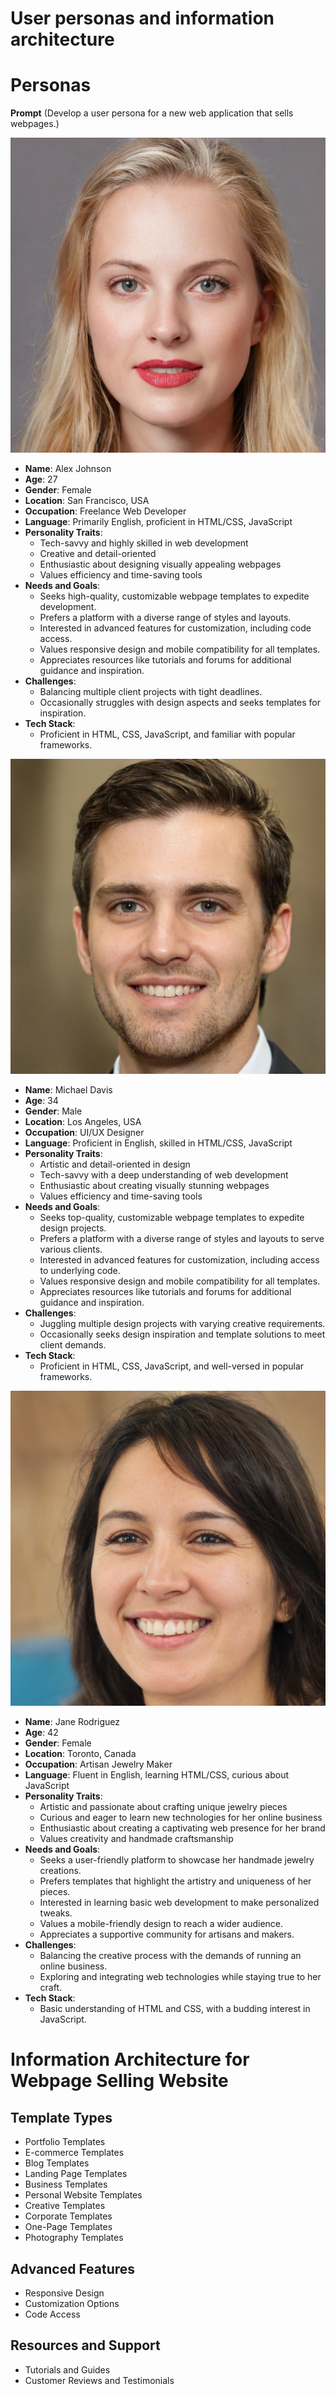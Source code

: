 # User personas and information architecture 

# Personas

 **Prompt** 
(Develop a user persona for a new web application that sells webpages.)

![First Persona](https://github.com/stipe-jurkovic/HCL-2023-24-Jurkovic/blob/main/misc/AIphotos/thispersondoesnotexist.jpg)

- **Name**: Alex Johnson
- **Age**: 27
- **Gender**: Female
- **Location**: San Francisco, USA
- **Occupation**: Freelance Web Developer
- **Language**: Primarily English, proficient in HTML/CSS, JavaScript
- **Personality Traits**:
  - Tech-savvy and highly skilled in web development
  - Creative and detail-oriented
  - Enthusiastic about designing visually appealing webpages
  - Values efficiency and time-saving tools
- **Needs and Goals**:
  - Seeks high-quality, customizable webpage templates to expedite development.
  - Prefers a platform with a diverse range of styles and layouts.
  - Interested in advanced features for customization, including code access.
  - Values responsive design and mobile compatibility for all templates.
  - Appreciates resources like tutorials and forums for additional guidance and inspiration.
- **Challenges**:
  - Balancing multiple client projects with tight deadlines.
  - Occasionally struggles with design aspects and seeks templates for inspiration.
- **Tech Stack**:
  - Proficient in HTML, CSS, JavaScript, and familiar with popular frameworks.

![Second Persona](https://github.com/stipe-jurkovic/HCL-2023-24-Jurkovic/blob/main/misc/AIphotos/thispersondoesnotexist1.jpg)

- **Name**: Michael Davis
- **Age**: 34
- **Gender**: Male
- **Location**: Los Angeles, USA
- **Occupation**: UI/UX Designer
- **Language**: Proficient in English, skilled in HTML/CSS, JavaScript
- **Personality Traits**:
  - Artistic and detail-oriented in design
  - Tech-savvy with a deep understanding of web development
  - Enthusiastic about creating visually stunning webpages
  - Values efficiency and time-saving tools
- **Needs and Goals**:
  - Seeks top-quality, customizable webpage templates to expedite design projects.
  - Prefers a platform with a diverse range of styles and layouts to serve various clients.
  - Interested in advanced features for customization, including access to underlying code.
  - Values responsive design and mobile compatibility for all templates.
  - Appreciates resources like tutorials and forums for additional guidance and inspiration.
- **Challenges**:
  - Juggling multiple design projects with varying creative requirements.
  - Occasionally seeks design inspiration and template solutions to meet client demands.
- **Tech Stack**:
  - Proficient in HTML, CSS, JavaScript, and well-versed in popular frameworks.

![Third Persona](https://github.com/stipe-jurkovic/HCL-2023-24-Jurkovic/blob/main/misc/AIphotos/thispersondoesnotexist2.jpg)

- **Name**: Jane Rodriguez
- **Age**: 42
- **Gender**: Female
- **Location**: Toronto, Canada
- **Occupation**: Artisan Jewelry Maker
- **Language**: Fluent in English, learning HTML/CSS, curious about JavaScript
- **Personality Traits**:
  - Artistic and passionate about crafting unique jewelry pieces
  - Curious and eager to learn new technologies for her online business
  - Enthusiastic about creating a captivating web presence for her brand
  - Values creativity and handmade craftsmanship
- **Needs and Goals**:
  - Seeks a user-friendly platform to showcase her handmade jewelry creations.
  - Prefers templates that highlight the artistry and uniqueness of her pieces.
  - Interested in learning basic web development to make personalized tweaks.
  - Values a mobile-friendly design to reach a wider audience.
  - Appreciates a supportive community for artisans and makers.
- **Challenges**:
  - Balancing the creative process with the demands of running an online business.
  - Exploring and integrating web technologies while staying true to her craft.
- **Tech Stack**:
  - Basic understanding of HTML and CSS, with a budding interest in JavaScript.

# Information Architecture for Webpage Selling Website

## Template Types
- Portfolio Templates
- E-commerce Templates
- Blog Templates
- Landing Page Templates
- Business Templates
- Personal Website Templates
- Creative Templates
- Corporate Templates
- One-Page Templates
- Photography Templates

## Advanced Features
- Responsive Design
- Customization Options
- Code Access

## Resources and Support
- Tutorials and Guides
- Customer Reviews and Testimonials
 
